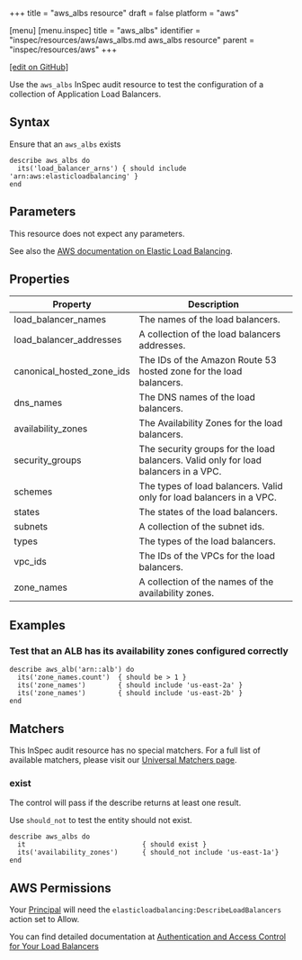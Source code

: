 +++
title = "aws_albs resource"
draft = false
platform = "aws"

[menu]
  [menu.inspec]
    title = "aws_albs"
    identifier = "inspec/resources/aws/aws_albs.md aws_albs resource"
    parent = "inspec/resources/aws"
+++

[\[edit on GitHub\]](https://github.com/inspec/inspec/blob/master/www/content/inspec/resources/aws_albs.md)

Use the `aws_albs` InSpec audit resource to test the configuration of a collection of Application Load Balancers.

## Syntax

Ensure that an `aws_albs` exists

    describe aws_albs do
      its('load_balancer_arns') { should include 'arn:aws:elasticloadbalancing' }
    end

## Parameters

This resource does not expect any parameters.

See also the [AWS documentation on Elastic Load Balancing](https://docs.aws.amazon.com/elasticloadbalancing/latest/APIReference).

## Properties

| Property                  | Description                                                                         |
| ------------------------- | ----------------------------------------------------------------------------------- |
| load_balancer_names       | The names of the load balancers.                                                    |
| load_balancer_addresses   | A collection of the load balancers addresses.                                       |
| canonical_hosted_zone_ids | The IDs of the Amazon Route 53 hosted zone for the load balancers.                  |
| dns_names                 | The DNS names of the load balancers.                                                |
| availability_zones        | The Availability Zones for the load balancers.                                      |
| security_groups           | The security groups for the load balancers. Valid only for load balancers in a VPC. |
| schemes                   | The types of load balancers. Valid only for load balancers in a VPC.                |
| states                    | The states of the load balancers.                                                   |
| subnets                   | A collection of the subnet ids.                                                     |
| types                     | The types of the load balancers.                                                    |
| vpc_ids                   | The IDs of the VPCs for the load balancers.                                         |
| zone_names                | A collection of the names of the availability zones.                                |

## Examples

### Test that an ALB has its availability zones configured correctly

    describe aws_alb('arn::alb') do
      its('zone_names.count')  { should be > 1 }
      its('zone_names')        { should include 'us-east-2a' }
      its('zone_names')        { should include 'us-east-2b' }
    end

## Matchers

This InSpec audit resource has no special matchers. For a full list of available matchers, please visit our [Universal Matchers page](/inspec/matchers/).

### exist

The control will pass if the describe returns at least one result.

Use `should_not` to test the entity should not exist.

    describe aws_albs do
      it                             { should exist }
      its('availability_zones')      { should_not include 'us-east-1a'}
    end

## AWS Permissions

Your [Principal](https://docs.aws.amazon.com/IAM/latest/UserGuide/intro-structure.html#intro-structure-principal) will need the `elasticloadbalancing:DescribeLoadBalancers` action set to Allow.

You can find detailed documentation at [Authentication and Access Control for Your Load Balancers](https://docs.aws.amazon.com/elasticloadbalancing/latest/userguide/load-balancer-authentication-access-control.html)
